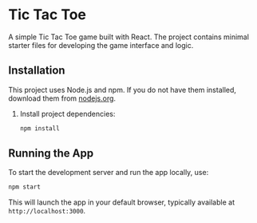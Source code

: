 # Tic Tac Toe

A simple Tic Tac Toe game built with React. The project contains minimal starter files for developing the game interface and logic.

## Installation

This project uses Node.js and npm. If you do not have them installed, download them from [nodejs.org](https://nodejs.org/).

1. Install project dependencies:
   ```bash
   npm install
   ```

## Running the App

To start the development server and run the app locally, use:

```bash
npm start
```

This will launch the app in your default browser, typically available at `http://localhost:3000`.
